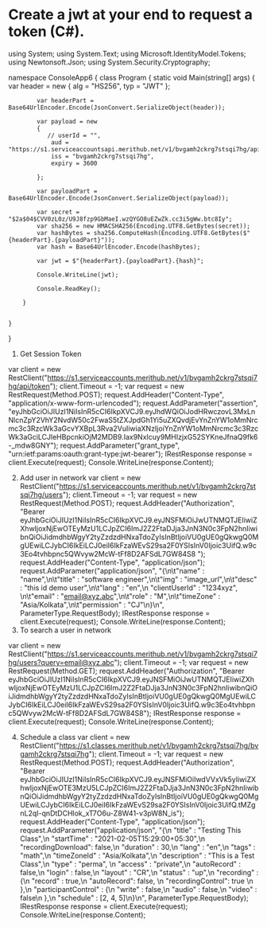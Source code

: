 # Create a jwt at your end to request a token (C#).


using System;
using System.Text;
using Microsoft.IdentityModel.Tokens;
using Newtonsoft.Json;
using System.Security.Cryptography;

namespace ConsoleApp6
{
    class Program
    {
        static void Main(string[] args)
        {
            var header = new
            {
                alg = "HS256",
                typ = "JWT"
            };

            var headerPart = Base64UrlEncoder.Encode(JsonConvert.SerializeObject(header));

            var payload = new
            {
               // userId = "",
                aud = "https://s1.serviceaccountsapi.merithub.net/v1/bvgamh2ckrg7stsqi7hg/api/token",
                iss = "bvgamh2ckrg7stsqi7hg",
                expiry = 3600

            };

            var payloadPart = Base64UrlEncoder.Encode(JsonConvert.SerializeObject(payload));

            var secret = "$2a$04$CVV0zL0z/U9J8fzp9GbMaeI.wzQYGO8uEZwZk.cc3i5gWw.btc8Iy";
            var sha256 = new HMACSHA256(Encoding.UTF8.GetBytes(secret));
            var hashBytes = sha256.ComputeHash(Encoding.UTF8.GetBytes($"{headerPart}.{payloadPart}"));
            var hash = Base64UrlEncoder.Encode(hashBytes);

            var jwt = $"{headerPart}.{payloadPart}.{hash}";

            Console.WriteLine(jwt);

            Console.ReadKey();

        }

        
    }
}

1. Get Session Token

var client = new RestClient("https://s1.serviceaccounts.merithub.net/v1/bvgamh2ckrg7stsqi7hg/api/token");
client.Timeout = -1;
var request = new RestRequest(Method.POST);
request.AddHeader("Content-Type", "application/x-www-form-urlencoded");
request.AddParameter("assertion", "eyJhbGciOiJIUzI1NiIsInR5cCI6IkpXVCJ9.eyJhdWQiOiJodHRwczovL3MxLnNlcnZpY2VhY2NvdW50c2FwaS5tZXJpdGh1Yi5uZXQvdjEvYnZnYW1oMmNrcmc3c3RzcWk3aGcvYXBpL3Rva2VuIiwiaXNzIjoiYnZnYW1oMmNrcmc3c3RzcWk3aGciLCJleHBpcnkiOjM2MDB9.Iax9NxIcuy9MHIzjxG52SYKneJfnaQ9fk6-_mdw8GNY");
request.AddParameter("grant_type", "urn:ietf:params:oauth:grant-type:jwt-bearer");
IRestResponse response = client.Execute(request);
Console.WriteLine(response.Content);

2. Add user in network
var client = new RestClient("https://s1.serviceaccounts.merithub.net/v1/bvgamh2ckrg7stsqi7hg/users");
client.Timeout = -1;
var request = new RestRequest(Method.POST);
request.AddHeader("Authorization", "Bearer eyJhbGciOiJIUzI1NiIsInR5cCI6IkpXVCJ9.eyJNSFMiOiJwUTNMQTJEIiwiZXhwIjoxNjEwOTEyMzU1LCJpZCI6ImJ2Z2FtaDJja3JnN3N0c3FpN2hnIiwibnQiOiJidmdhbWgyY2tyZzdzdHNxaTdoZyIsInBtIjoiVU0gUE0gQkwgQ0MgUEwiLCJybCI6IkEiLCJ0eiI6IkFzaWEvS29sa2F0YSIsInV0Ijoic3UifQ.w9c3Eo4tvhbpnc5QWvyw2McW-tFf8D2AFSdL7GW84S8 ");
request.AddHeader("Content-Type", "application/json");
request.AddParameter("application/json", "{\n\t\"name\" : \"name\",\n\t\"title\" : \"software engineer\",\n\t\"img\" : \"image_url\",\n\t\"desc\" : \"this id demo user\",\n\t\"lang\" : \"en\",\n \"clientUserId\" : \"1234xyz\", \n\t\"email\" : \"email@xyz.abc\",\n\t\"role\" : \"M\",\n\t\"timeZone\" : \"Asia/Kolkata\",\n\t\"permission\" : \"CJ\"\n}\n", ParameterType.RequestBody);
IRestResponse response = client.Execute(request);
Console.WriteLine(response.Content);
3. To search a user in network

var client = new RestClient("https://s1.serviceaccounts.merithub.net/v1/bvgamh2ckrg7stsqi7hg/users?query=email@xyz.abc");
client.Timeout = -1;
var request = new RestRequest(Method.GET);
request.AddHeader("Authorization", "Bearer eyJhbGciOiJIUzI1NiIsInR5cCI6IkpXVCJ9.eyJNSFMiOiJwUTNMQTJEIiwiZXhwIjoxNjEwOTEyMzU1LCJpZCI6ImJ2Z2FtaDJja3JnN3N0c3FpN2hnIiwibnQiOiJidmdhbWgyY2tyZzdzdHNxaTdoZyIsInBtIjoiVU0gUE0gQkwgQ0MgUEwiLCJybCI6IkEiLCJ0eiI6IkFzaWEvS29sa2F0YSIsInV0Ijoic3UifQ.w9c3Eo4tvhbpnc5QWvyw2McW-tFf8D2AFSdL7GW84S8");
IRestResponse response = client.Execute(request);
Console.WriteLine(response.Content);

4. Schedule a class
var client = new RestClient("https://s1.classes.merithub.net/v1/bvgamh2ckrg7stsqi7hg/bvgamh2ckrg7stsqi7hg");
client.Timeout = -1;
var request = new RestRequest(Method.POST);
request.AddHeader("Authorization", "Bearer eyJhbGciOiJIUzI1NiIsInR5cCI6IkpXVCJ9.eyJNSFMiOiIwdVVxVk5yIiwiZXhwIjoxNjEwOTE3MzU5LCJpZCI6ImJ2Z2FtaDJja3JnN3N0c3FpN2hnIiwibnQiOiJidmdhbWgyY2tyZzdzdHNxaTdoZyIsInBtIjoiVU0gUE0gQkwgQ0MgUEwiLCJybCI6IkEiLCJ0eiI6IkFzaWEvS29sa2F0YSIsInV0Ijoic3UifQ.tMZgnL2qI-qnDtDCHlok_xT7O6u-Z8W41-v3pW8N_is");
request.AddHeader("Content-Type", "application/json");
request.AddParameter("application/json", "{\n \"title\" : \"Testing This Class\",\n \"startTime\" : \"2021-02-05T15:29:00+05:30\",\n \"recordingDownload\": false,\n \"duration\" : 30,\n \"lang\" : \"en\",\n \"tags\" : \"math\",\n \"timeZoneId\" : \"Asia/Kolkata\",\n \"description\" : \"This is a Test Class\",\n \"type\" : \"perma\", \n \"access\" : \"private\",\n \"autoRecord\" : false,\n \"login\" : false,\n \"layout\" : \"CR\",\n \"status\" : \"up\",\n \"recording\" : {\n \"record\" : true,\n \"autoRecord\": false, \n \"recordingControl\": true \n },\n \"participantControl\" : {\n \"write\" : false,\n \"audio\" : false,\n \"video\" : false\n },\n \"schedule\" : [2, 4, 5]\n}\n", ParameterType.RequestBody);
IRestResponse response = client.Execute(request);
Console.WriteLine(response.Content);
